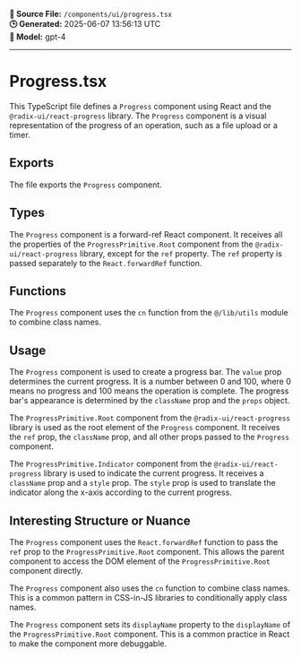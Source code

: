 **📄 Source File:** `/components/ui/progress.tsx`  
**🕒 Generated:** 2025-06-07 13:56:13 UTC  
**🤖 Model:** gpt-4

---

# Progress.tsx

This TypeScript file defines a `Progress` component using React and the `@radix-ui/react-progress` library. The `Progress` component is a visual representation of the progress of an operation, such as a file upload or a timer.

## Exports

The file exports the `Progress` component.

## Types

The `Progress` component is a forward-ref React component. It receives all the properties of the `ProgressPrimitive.Root` component from the `@radix-ui/react-progress` library, except for the `ref` property. The `ref` property is passed separately to the `React.forwardRef` function.

## Functions

The `Progress` component uses the `cn` function from the `@/lib/utils` module to combine class names.

## Usage

The `Progress` component is used to create a progress bar. The `value` prop determines the current progress. It is a number between 0 and 100, where 0 means no progress and 100 means the operation is complete. The progress bar's appearance is determined by the `className` prop and the `props` object.

The `ProgressPrimitive.Root` component from the `@radix-ui/react-progress` library is used as the root element of the `Progress` component. It receives the `ref` prop, the `className` prop, and all other props passed to the `Progress` component.

The `ProgressPrimitive.Indicator` component from the `@radix-ui/react-progress` library is used to indicate the current progress. It receives a `className` prop and a `style` prop. The `style` prop is used to translate the indicator along the x-axis according to the current progress.

## Interesting Structure or Nuance

The `Progress` component uses the `React.forwardRef` function to pass the `ref` prop to the `ProgressPrimitive.Root` component. This allows the parent component to access the DOM element of the `ProgressPrimitive.Root` component directly.

The `Progress` component also uses the `cn` function to combine class names. This is a common pattern in CSS-in-JS libraries to conditionally apply class names.

The `Progress` component sets its `displayName` property to the `displayName` of the `ProgressPrimitive.Root` component. This is a common practice in React to make the component more debuggable.